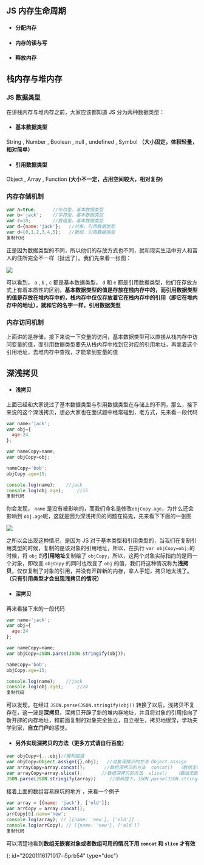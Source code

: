 ## JS 内存生命周期

* #### 分配内存

* #### 内存的读与写

* #### 释放内存

## 栈内存与堆内存

### JS 数据类型

在讲栈内存与堆内存之前，大家应该都知道 JS 分为两种数据类型：

* #### 基本数据类型

String , Number , Boolean , null , undefined , Symbol **（大小固定，体积轻量，相对简单）**

* #### 引用数据类型

Object , Array , Function **(大小不一定，占用空间较大，相对复杂)**

### 内存存储机制

```javascript copyable
var a=true;      //布尔型，基本数据类型
var b='jack';    //字符型，基本数据类型
var c=18;        //数值型，基本数据类型
var d={name:'jack'};   //对象，引用数据类型
var d=[0,1,2,3,4,5];   //数组，引用数据类型
复制代码
```

正是因为数据类型的不同，所以他们的存放方式也不同，就和现实生活中穷人和富人的住所完全不一样（扯远了）。我们先来看一张图：

![](20201116171019-griedlv.png)

可以看到， `a` , `b` , `c` 都是基本数据类型， `d` 和 `e` 都是引用数据类型，他们在存放方式上有着本质性的区别，**基本数据类型的值是存放在栈内存中的，而引用数据类型的值是存放在堆内存中的，栈内存中仅仅存放着它在栈内存中的引用（即它在堆内存中的地址），就和它的名字一样，引用数据类型**

### 内存访问机制

上面讲的是存储，接下来说一下变量的访问，基本数据类型可以直接从栈内存中访问变量的值，而引用数据类型要先从栈内存中找到它对应的引用地址，再拿着这个引用地址，去堆内存中查找，才能拿到变量的值

## 深浅拷贝

* #### 浅拷贝

上面已经和大家说过了基本数据类型与引用数据类型在存储上的不同，那么，接下来说的这个深浅拷贝，想必大家也在面试题中经常碰到，老方式，先来看一段代码

```javascript copyable
var name='jack';
var obj={
  age:24
};

var nameCopy=name;
var objCopy=obj;

nameCopy='bob';
objCopy.age=15;

console.log(name);    //jack
console.log(obj.age);     //15
复制代码
```

你会发现， `name` 是没有被影响的，而我们命名是修改`objCopy.age`，为什么还会影响到 `obj.age`呢，这就是因为深浅拷贝的问题在捣鬼，先来看下下面的一张图

![](20201116171019-cavd6ae.png)

之所以会出现这种情况，是因为 JS 对于基本类型和引用类型的，当我们在复制引用类型的时候，复制的是该对象的引用地址，所以，在执行 `var objCopy=obj;`的时候，将 `obj` 的**引用地址**复制给了 `objCopy`，所以，这两个对象实际指向的是同一个对象，即改变 `objCopy` 的同时也改变了 `obj` 的值，我们将这种情况称为**浅拷贝**，仅仅复制了对象的引用，并没有开辟新的内存，拿人手短，拷贝地太浅了。**（只有引用类型才会出现浅拷贝的情况）**

* #### 深拷贝

再来看接下来的一段代码

```javascript copyable
var name='jack';
var obj={
  age:24
};

var nameCopy=name;
var objCopy=JSON.parse(JSON.stringify(obj));

nameCopy='bob';
objCopy.age=15;

console.log(name);    //jack
console.log(obj.age);     //24
复制代码
```

可以发现，在经过 `JSON.parse(JSON.stringify(obj))` 转换了以后，浅拷贝不复存在，这一波是**深拷贝**，深拷贝开辟了新的堆内存地址，并且将对象的引用指向了新开辟的内存地址，和前面复制的对象完全独立，自立根生，拷贝地很深，学功夫学到家，**自立门户**的感觉。

* #### 另外实现深拷贝的方法（更多方式请自行百度）

```javascript
var objCopy={...obj}//解构赋值
var objCopy=Object.assign({},obj);   //对象深拷贝的方法 Object.assign
var arrayCopy=array.concat();       //数组深拷贝的方法  concat()  （数组无嵌套对象或者数组可用）
var arrayCopy=array.slice();       //数组深拷贝的方法  slice()   （数组无嵌套对象或者数组可用）
JSON.parse(JSON.stringify(array))     //顺带提下，JSON.parse(JSON.stringify())   数组和对象通用
```

接着上面的数组容易踩坑的地方 ，来看一个例子

```javascript copyable
var array = [{name: 'jack'}, ['old']];
var arrCopy = array.concat();
arrCopy[0].name='new';
console.log(array); // [{name: 'new'}, ['old']]
console.log(arrCopy); // [{name: 'new'}, ['old']]
复制代码
```

可以清楚地看到**数组无嵌套对象或者数组可用的情况下用 `concat` 和 `slice` 才有效**


{: id="20201116171017-i5prb54" type="doc"}
